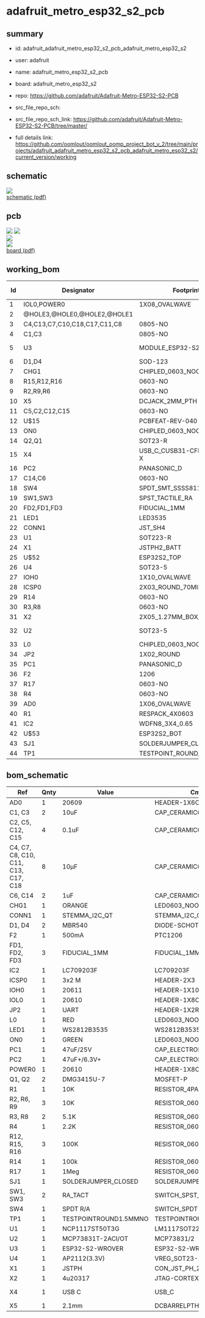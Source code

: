 # adafruit_metro_esp32_s2_pcb
 
## summary 
* id: adafruit_adafruit_metro_esp32_s2_pcb_adafruit_metro_esp32_s2
* user: adafruit
* name: adafruit_metro_esp32_s2_pcb
* board: adafruit_metro_esp32_s2
* repo: https://github.com/adafruit/Adafruit-Metro-ESP32-S2-PCB



* src_file_repo_sch: 
* src_file_repo_sch_link: https://github.com/adafruit/Adafruit-Metro-ESP32-S2-PCB/tree/master/
* full details link: https://github.com/oomlout/oomlout_oomp_project_bot_v_2/tree/main/projects/adafruit_adafruit_metro_esp32_s2_pcb_adafruit_metro_esp32_s2/current_version/working  

## schematic  
![](working_schematic_600.png)  
[schematic (pdf)](working_schematic.pdf)  

## pcb  
![](working_3d_600.png) 
![](working_3d_front_600.png)  
![](working_3d_back_600.png)  
![](working_600.png)  
[board (pdf)](working.pdf)  

## working_bom
| Id | Designator | Footprint | Quantity | Designation | Supplier and ref |  | None | 
| --- | --- | --- | --- | --- | --- | --- | --- | 
| 1 | IOL0,POWER0 | 1X08_OVALWAVE | 2 | 20610 |  |  | [''] | 
| 2 | @HOLE3,@HOLE0,@HOLE2,@HOLE1 |  | 4 |  |  |  | [''] | 
| 3 | C4,C13,C7,C10,C18,C17,C11,C8 | 0805-NO | 8 | 10µF |  |  | [''] | 
| 4 | C1,C3 | 0805-NO | 2 | 10uF |  |  | [''] | 
| 5 | U3 | MODULE_ESP32-S2-WROVER | 1 | ESP32-S2-WROVER |  |  | [''] | 
| 6 | D1,D4 | SOD-123 | 2 | MBR540 |  |  | [''] | 
| 7 | CHG1 | CHIPLED_0603_NOOUTLINE | 1 | ORANGE |  |  | [''] | 
| 8 | R15,R12,R16 | 0603-NO | 3 | 100K |  |  | [''] | 
| 9 | R2,R9,R6 | 0603-NO | 3 | 10K |  |  | [''] | 
| 10 | X5 | DCJACK_2MM_PTH | 1 | 2.1mm |  |  | [''] | 
| 11 | C5,C2,C12,C15 | 0603-NO | 4 | 0.1uF |  |  | [''] | 
| 12 | U$15 | PCBFEAT-REV-040 | 1 |  |  |  | [''] | 
| 13 | ON0 | CHIPLED_0603_NOOUTLINE | 1 | GREEN |  |  | [''] | 
| 14 | Q2,Q1 | SOT23-R | 2 | DMG3415U-7 |  |  | [''] | 
| 15 | X4 | USB_C_CUSB31-CFM2AX-01-X | 1 | USB C |  |  | [''] | 
| 16 | PC2 | PANASONIC_D | 1 | 47uF+/6.3V+ |  |  | [''] | 
| 17 | C14,C6 | 0603-NO | 2 | 1uF |  |  | [''] | 
| 18 | SW4 | SPDT_SMT_SSSS811101 | 1 | SPDT R/A |  |  | [''] | 
| 19 | SW1,SW3 | SPST_TACTILE_RA | 2 | RA_TACT |  |  | [''] | 
| 20 | FD2,FD1,FD3 | FIDUCIAL_1MM | 3 | FIDUCIAL_1MM |  |  | [''] | 
| 21 | LED1 | LED3535 | 1 | WS2812B3535 |  |  | [''] | 
| 22 | CONN1 | JST_SH4 | 1 | STEMMA_I2C_QT |  |  | [''] | 
| 23 | U1 | SOT223-R | 1 | NCP1117ST50T3G |  |  | [''] | 
| 24 | X1 | JSTPH2_BATT | 1 | JSTPH |  |  | [''] | 
| 25 | U$52 | ESP32S2_TOP | 1 |  |  |  | [''] | 
| 26 | U4 | SOT23-5 | 1 | AP2112(3.3V) |  |  | [''] | 
| 27 | IOH0 | 1X10_OVALWAVE | 1 | 20611 |  |  | [''] | 
| 28 | ICSP0 | 2X03_ROUND_70MIL | 1 | 3x2 M |  |  | [''] | 
| 29 | R14 | 0603-NO | 1 | 100k |  |  | [''] | 
| 30 | R3,R8 | 0603-NO | 2 | 5.1K |  |  | [''] | 
| 31 | X2 | 2X05_1.27MM_BOX_POSTS | 1 | 4u20317 |  |  | [''] | 
| 32 | U2 | SOT23-5 | 1 | MCP73831T-2ACI/OT |  |  | [''] | 
| 33 | L0 | CHIPLED_0603_NOOUTLINE | 1 | RED |  |  | [''] | 
| 34 | JP2 | 1X02_ROUND | 1 | UART |  |  | [''] | 
| 35 | PC1 | PANASONIC_D | 1 | 47uF/25V |  |  | [''] | 
| 36 | F2 | 1206 | 1 | 500mA |  |  | [''] | 
| 37 | R17 | 0603-NO | 1 | 1Meg |  |  | [''] | 
| 38 | R4 | 0603-NO | 1 | 2.2K |  |  | [''] | 
| 39 | AD0 | 1X06_OVALWAVE | 1 | 20609 |  |  | [''] | 
| 40 | R1 | RESPACK_4X0603 | 1 | 10K |  |  | [''] | 
| 41 | IC2 | WDFN8_3X4_0.65 | 1 | LC709203F |  |  | [''] | 
| 42 | U$53 | ESP32S2_BOT | 1 |  |  |  | [''] | 
| 43 | SJ1 | SOLDERJUMPER_CLOSEDWIRE | 1 |  |  |  | [''] | 
| 44 | TP1 | TESTPOINT_ROUND_1.5MM_NO | 1 |  |  |  | [''] | 


## bom_schematic
| Ref | Qnty | Value | Cmp name | Footprint | Description | Vendor | DNP | 
| --- | --- | --- | --- | --- | --- | --- | --- | 
| AD0 | 1 | 20609 | HEADER-1X6OVALWAVE | working:1X06_OVALWAVE |  |  |  | 
| C1, C3 | 2 | 10uF | CAP_CERAMIC0805-NOOUTLINE | working:0805-NO |  |  |  | 
| C2, C5, C12, C15 | 4 | 0.1uF | CAP_CERAMIC0603_NO | working:0603-NO |  |  |  | 
| C4, C7, C8, C10, C11, C13, C17, C18 | 8 | 10µF | CAP_CERAMIC0805-NOOUTLINE | working:0805-NO |  |  |  | 
| C6, C14 | 2 | 1uF | CAP_CERAMIC0603_NO | working:0603-NO |  |  |  | 
| CHG1 | 1 | ORANGE | LED0603_NOOUTLINE | working:CHIPLED_0603_NOOUTLINE |  |  |  | 
| CONN1 | 1 | STEMMA_I2C_QT | STEMMA_I2C_QT | working:JST_SH4 |  |  |  | 
| D1, D4 | 2 | MBR540 | DIODE-SCHOTTKYSOD-123 | working:SOD-123 |  |  |  | 
| F2 | 1 | 500mA | PTC1206 | working:1206 |  |  |  | 
| FD1, FD2, FD3 | 3 | FIDUCIAL_1MM | FIDUCIAL_1MM | working:FIDUCIAL_1MM |  |  |  | 
| IC2 | 1 | LC709203F | LC709203F | working:WDFN8_3X4_0.65 |  |  |  | 
| ICSP0 | 1 | 3x2 M | HEADER-2X3 | working:2X03_ROUND_70MIL |  |  |  | 
| IOH0 | 1 | 20611 | HEADER-1X10OVALWAVE | working:1X10_OVALWAVE |  |  |  | 
| IOL0 | 1 | 20610 | HEADER-1X8OVALWAVE | working:1X08_OVALWAVE |  |  |  | 
| JP2 | 1 | UART | HEADER-1X2ROUND | working:1X02_ROUND |  |  |  | 
| L0 | 1 | RED | LED0603_NOOUTLINE | working:CHIPLED_0603_NOOUTLINE |  |  |  | 
| LED1 | 1 | WS2812B3535 | WS2812B3535 | working:LED3535 |  |  |  | 
| ON0 | 1 | GREEN | LED0603_NOOUTLINE | working:CHIPLED_0603_NOOUTLINE |  |  |  | 
| PC1 | 1 | 47uF/25V | CAP_ELECTROLYTICPANASONIC_D | working:PANASONIC_D |  |  |  | 
| PC2 | 1 | 47uF+/6.3V+ | CAP_ELECTROLYTICPANASONIC_D | working:PANASONIC_D |  |  |  | 
| POWER0 | 1 | 20610 | HEADER-1X8OVALWAVE | working:1X08_OVALWAVE |  |  |  | 
| Q1, Q2 | 2 | DMG3415U-7 | MOSFET-P | working:SOT23-R |  |  |  | 
| R1 | 1 | 10K | RESISTOR_4PACK | working:RESPACK_4X0603 |  |  |  | 
| R2, R6, R9 | 3 | 10K | RESISTOR_0603_NOOUT | working:0603-NO |  |  |  | 
| R3, R8 | 2 | 5.1K | RESISTOR_0603_NOOUT | working:0603-NO |  |  |  | 
| R4 | 1 | 2.2K | RESISTOR_0603_NOOUT | working:0603-NO |  |  |  | 
| R12, R15, R16 | 3 | 100K | RESISTOR_0603_NOOUT | working:0603-NO |  |  |  | 
| R14 | 1 | 100k | RESISTOR_0603_NOOUT | working:0603-NO |  |  |  | 
| R17 | 1 | 1Meg | RESISTOR_0603_NOOUT | working:0603-NO |  |  |  | 
| SJ1 | 1 | SOLDERJUMPER_CLOSED | SOLDERJUMPER_CLOSED | working:SOLDERJUMPER_CLOSEDWIRE |  |  |  | 
| SW1, SW3 | 2 | RA_TACT | SWITCH_SPST_TACT_RA | working:SPST_TACTILE_RA |  |  |  | 
| SW4 | 1 | SPDT R/A | SWITCH_SPDT | working:SPDT_SMT_SSSS811101 |  |  |  | 
| TP1 | 1 | TESTPOINTROUND1.5MMNO | TESTPOINTROUND1.5MMNO | working:TESTPOINT_ROUND_1.5MM_NO |  |  |  | 
| U1 | 1 | NCP1117ST50T3G | LM1117SOT223-REFLOW | working:SOT223-R |  |  |  | 
| U2 | 1 | MCP73831T-2ACI/OT | MCP73831/2 | working:SOT23-5 |  |  |  | 
| U3 | 1 | ESP32-S2-WROVER | ESP32-S2-WROVER | working:MODULE_ESP32-S2-WROVER |  |  |  | 
| U4 | 1 | AP2112(3.3V) | VREG_SOT23-5 | working:SOT23-5 |  |  |  | 
| X1 | 1 | JSTPH | CON_JST_PH_2PIN_BATT | working:JSTPH2_BATT |  |  |  | 
| X2 | 1 | 4u20317 | JTAG-CORTEXBOXPOSTS | working:2X05_1.27MM_BOX_POSTS |  |  |  | 
| X4 | 1 | USB C | USB_C | working:USB_C_CUSB31-CFM2AX-01-X |  |  |  | 
| X5 | 1 | 2.1mm | DCBARRELPTH | working:DCJACK_2MM_PTH |  |  |  | 



